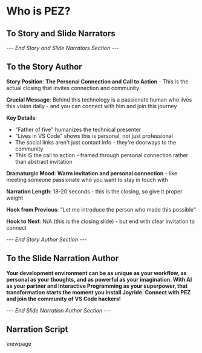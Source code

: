 # Who is PEZ?

## To Story and Slide Narrators

*--- End Story and Slide Narrators Section ---*

## To the Story Author

**Story Position**: **The Personal Connection and Call to Action** - This is the actual closing that invites connection and community

**Crucial Message**: Behind this technology is a passionate human who lives this vision daily - and you can connect with him and join this journey

**Key Details**:
- "Father of five" humanizes the technical presenter
- "Lives in VS Code" shows this is personal, not just professional
- The social links aren't just contact info - they're doorways to the community
- This IS the call to action - framed through personal connection rather than abstract invitation

**Dramaturgic Mood**: **Warm invitation and personal connection** - like meeting someone passionate who you want to stay in touch with

**Narration Length**: 18-20 seconds - this is the closing, so give it proper weight

**Hook from Previous**: "Let me introduce the person who made this possible"

**Hook to Next**: N/A (this is the closing slide) - but end with clear invitation to connect

*--- End Story Author Section ---*

## To the Slide Narration Author

**Your development environment can be as unique as your workflow, as personal as your thoughts, and as powerful as your imagination. With AI as your partner and Interactive Programming as your superpower, that transformation starts the moment you install Joyride. Connect with PEZ and join the community of VS Code hackers!**

*--- End Slide Narration Author Section ---*

## Narration Script

\newpage
